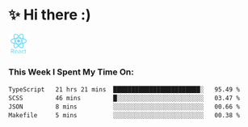 <h1 align="left">✨ Hi there :)</h1>

  <a href="https://reactjs.org/" target="_blank" rel="noreferrer">   
    <img src="https://raw.githubusercontent.com/devicons/devicon/master/icons/react/react-original-wordmark.svg" alt="react" width="40"     
    height="40"/></a>
 
<h3 align="left">This Week I Spent My Time On:</h3>
<!--START_SECTION:waka-->

```txt
TypeScript   21 hrs 21 mins  ████████████████████████░   95.49 %
SCSS         46 mins         █░░░░░░░░░░░░░░░░░░░░░░░░   03.47 %
JSON         8 mins          ░░░░░░░░░░░░░░░░░░░░░░░░░   00.66 %
Makefile     5 mins          ░░░░░░░░░░░░░░░░░░░░░░░░░   00.38 %
```

<!--END_SECTION:waka-->

